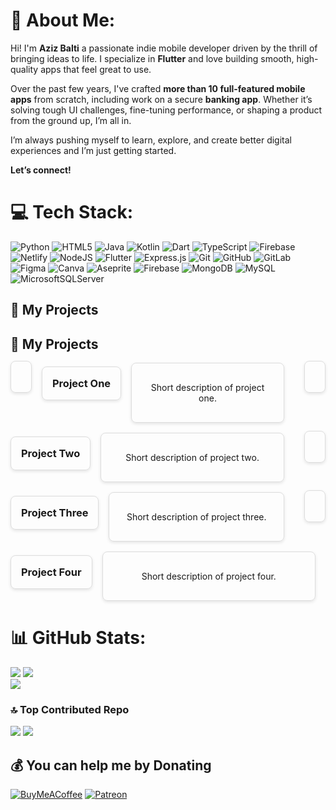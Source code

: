 # 💫 About Me:
Hi! I'm **Aziz Balti** a passionate indie mobile developer driven by the thrill of bringing ideas to life. I specialize in **Flutter** and love building smooth, high-quality apps that feel great to use.

Over the past few years, I've crafted **more than 10 full-featured mobile apps** from scratch, including work on a secure **banking app**. Whether it’s solving tough UI challenges, fine-tuning performance, or shaping a product from the ground up, I’m all in.

I’m always pushing myself to learn, explore, and create better digital experiences and I’m just getting started.

**Let’s connect!**

# 💻 Tech Stack:
![Python](https://img.shields.io/badge/python-3670A0?style=for-the-badge&logo=python&logoColor=ffdd54) ![HTML5](https://img.shields.io/badge/html5-%23E34F26.svg?style=for-the-badge&logo=html5&logoColor=white) ![Java](https://img.shields.io/badge/java-%23ED8B00.svg?style=for-the-badge&logo=openjdk&logoColor=white) ![Kotlin](https://img.shields.io/badge/kotlin-%237F52FF.svg?style=for-the-badge&logo=kotlin&logoColor=white) ![Dart](https://img.shields.io/badge/dart-%230175C2.svg?style=for-the-badge&logo=dart&logoColor=white) ![TypeScript](https://img.shields.io/badge/typescript-%23007ACC.svg?style=for-the-badge&logo=typescript&logoColor=white) ![Firebase](https://img.shields.io/badge/firebase-%23039BE5.svg?style=for-the-badge&logo=firebase) ![Netlify](https://img.shields.io/badge/netlify-%23000000.svg?style=for-the-badge&logo=netlify&logoColor=#00C7B7) ![NodeJS](https://img.shields.io/badge/node.js-6DA55F?style=for-the-badge&logo=node.js&logoColor=white) ![Flutter](https://img.shields.io/badge/Flutter-%2302569B.svg?style=for-the-badge&logo=Flutter&logoColor=white) ![Express.js](https://img.shields.io/badge/express.js-%23404d59.svg?style=for-the-badge&logo=express&logoColor=%2361DAFB) ![Git](https://img.shields.io/badge/git-%23F05033.svg?style=for-the-badge&logo=git&logoColor=white) ![GitHub](https://img.shields.io/badge/github-%23121011.svg?style=for-the-badge&logo=github&logoColor=white) ![GitLab](https://img.shields.io/badge/gitlab-%23181717.svg?style=for-the-badge&logo=gitlab&logoColor=white) ![Figma](https://img.shields.io/badge/figma-%23F24E1E.svg?style=for-the-badge&logo=figma&logoColor=white) ![Canva](https://img.shields.io/badge/Canva-%2300C4CC.svg?style=for-the-badge&logo=Canva&logoColor=white) ![Aseprite](https://img.shields.io/badge/Aseprite-FFFFFF?style=for-the-badge&logo=Aseprite&logoColor=#7D929E) ![Firebase](https://img.shields.io/badge/firebase-a08021?style=for-the-badge&logo=firebase&logoColor=ffcd34) ![MongoDB](https://img.shields.io/badge/MongoDB-%234ea94b.svg?style=for-the-badge&logo=mongodb&logoColor=white) ![MySQL](https://img.shields.io/badge/mysql-4479A1.svg?style=for-the-badge&logo=mysql&logoColor=white) ![MicrosoftSQLServer](https://img.shields.io/badge/Microsoft%20SQL%20Server-CC2927?style=for-the-badge&logo=microsoft%20sql%20server&logoColor=white)


## 🚀 My Projects

## 🚀 My Projects

<div style="display: flex; flex-wrap: wrap; gap: 16px; justify-content: center;">

  <a href="https://github.com/yourusername/project1" style="flex: 1 1 calc(25% - 16px); 
      border: 1px solid #ddd; border-radius: 8px; padding: 16px; text-align: center; 
      text-decoration: none; color: inherit; min-width: 200px; box-shadow: 0 2px 5px rgba(0,0,0,0.1);">
    <h3>Project One</h3>
    <p>Short description of project one.</p>
  </a>

  <a href="https://github.com/yourusername/project2" style="flex: 1 1 calc(25% - 16px); 
      border: 1px solid #ddd; border-radius: 8px; padding: 16px; text-align: center; 
      text-decoration: none; color: inherit; min-width: 200px; box-shadow: 0 2px 5px rgba(0,0,0,0.1);">
    <h3>Project Two</h3>
    <p>Short description of project two.</p>
  </a>

  <a href="https://github.com/yourusername/project3" style="flex: 1 1 calc(25% - 16px); 
      border: 1px solid #ddd; border-radius: 8px; padding: 16px; text-align: center; 
      text-decoration: none; color: inherit; min-width: 200px; box-shadow: 0 2px 5px rgba(0,0,0,0.1);">
    <h3>Project Three</h3>
    <p>Short description of project three.</p>
  </a>

  <a href="https://github.com/yourusername/project4" style="flex: 1 1 calc(25% - 16px); 
      border: 1px solid #ddd; border-radius: 8px; padding: 16px; text-align: center; 
      text-decoration: none; color: inherit; min-width: 200px; box-shadow: 0 2px 5px rgba(0,0,0,0.1);">
    <h3>Project Four</h3>
    <p>Short description of project four.</p>
  </a>

  <!-- Add more cards as needed -->

</div>



# 📊 GitHub Stats:
![](https://nirzak-streak-stats.vercel.app/?user=azizbalti82&theme=dark&hide_border=false)
![](https://github-readme-stats.vercel.app/api/top-langs/?username=azizbalti82&theme=dark&hide_border=false&include_all_commits=true&count_private=true&layout=compact)<br/>
![](https://raw.githubusercontent.com/username/github-stats/master/generated/overview.svg#gh-dark-mode-only)

### 🔝 Top Contributed Repo
![](https://github-contributor-stats.vercel.app/api?username=azizbalti82&limit=5&theme=dark&combine_all_yearly_contributions=true)
[![](https://visitcount.itsvg.in/api?id=azizbalti82&icon=0&color=0)](https://visitcount.itsvg.in)

  ## 💰 You can help me by Donating
  [![BuyMeACoffee](https://img.shields.io/badge/Buy%20Me%20a%20Coffee-ffdd00?style=for-the-badge&logo=buy-me-a-coffee&logoColor=black)](https://buymeacoffee.com/azizbalti) [![Patreon](https://img.shields.io/badge/Patreon-F96854?style=for-the-badge&logo=patreon&logoColor=white)](https://patreon.com/azizbalti) 

  
<!-- Proudly created with GPRM ( https://gprm.itsvg.in ) -->
